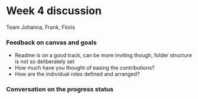 # Week 4 discussion

Team Johanna, Frank, Floris

### Feedback on canvas and goals

+ Readme is on a good track, can be more inviting though, folder structure is not so deliberately set
+ How much have you thought of easing the contributions?
+ How are the individual roles defined and arranged?



### Conversation on the progress status

